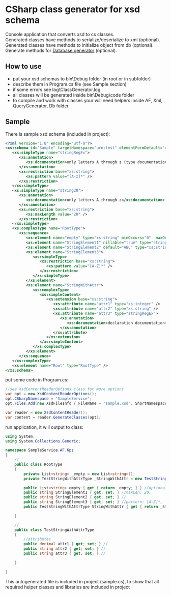 # CSharp class generator for xsd schema

Console application that converts xsd to cs classes.<br/>
Generated classes have methods to serialize/deserialize to xml (optional).<br/>
Generated classes have methods to initialize object from db (optional).<br/>
Generate methods for [Database generator](https://github.com/miptleha/cs-query-generator) (optional).


## How to use
-   put your xsd schemas to bin\Debug folder (in root or in subfolder)
-   describe them in Program.cs file (see Sample section)
-   if some errors see log\ClassGenerator.log
-   all classes will be generated inside bin\Debug\code folder
-   to compile and work with classes your will need helpers inside AF, Xml, QueryGenerator, Db folder

## Sample

There is sample xsd schema (included in project):
```xsd
<?xml version="1.0" encoding="utf-8"?>
<xs:schema id="Sample" targetNamespace="urn:test" elementFormDefault="qualified" xmlns="urn:test" xmlns:xs="http://www.w3.org/2001/XMLSchema">
   <xs:simpleType name="stringRegEx">
      <xs:annotation>
         <xs:documentation>only letters A through z (type documentation)</xs:documentation>
      </xs:annotation>
      <xs:restriction base="xs:string">
         <xs:pattern value="[A-z]*" />
      </xs:restriction>
   </xs:simpleType>
   <xs:simpleType name="string20">
      <xs:annotation>
         <xs:documentation>only letters A through z</xs:documentation>
      </xs:annotation>
      <xs:restriction base="xs:string">
         <xs:maxLength value="20" />
      </xs:restriction>
   </xs:simpleType>
   <xs:complexType name="RootType">
      <xs:sequence>
         <xs:element name="empty" type="xs:string" minOccurs="0"  maxOccurs="unbounded"/>
         <xs:element name="StringElement1" nillable="true" type="string20" />
         <xs:element name="StringElement2" default="ABC" type="xs:string" />
         <xs:element name="StringElement3">
            <xs:simpleType>
               <xs:restriction base="xs:string">
                  <xs:pattern value="[A-Z]*" />
               </xs:restriction>
            </xs:simpleType>
         </xs:element>
         <xs:element name="StringWithAttr">
            <xs:complexType>
               <xs:simpleContent>
                  <xs:extension base="xs:string">
                     <xs:attribute name="attr1" type="xs:integer" />
                     <xs:attribute name="attr2" type="xs:string" />
                     <xs:attribute name="attr3" type="stringRegEx">
                        <xs:annotation>
                           <xs:documentation>declaration documentation</xs:documentation>
                        </xs:annotation>
                     </xs:attribute>
                  </xs:extension>
               </xs:simpleContent>
            </xs:complexType>
         </xs:element>
      </xs:sequence>
   </xs:complexType>
   <xs:element name="Root" type="RootType" />
</xs:schema>
```

put some code in Program.cs:
```cs
//see XsdContentReaderOptions class for more options
var opt = new XsdContentReaderOptions();
opt.CSharpNamespace = "SampleService";
opt.Files.Add(new XsdFileInfo { FileName = "sample.xsd", ShortNamespace = "Test" });

var reader = new XsdContentReader();
var content = reader.GenerateClasses(opt);
```

run application, it will output to class:
```cs
using System;
using System.Collections.Generic;

namespace SampleService.AF.Kps
{
    //
    public class RootType
    {
        private List<string> _empty = new List<string>();
        private TestStringWithAttrType _StringWithAttr = new TestStringWithAttrType();

        public List<string> empty { get { return _empty; } } //optional, 
        public string StringElement1 { get; set; } //maxLen: 20, 
        public string StringElement2 { get; set; } //
        public string StringElement3 { get; set; } //pattern: [A-Z]*, 
        public TestStringWithAttrType StringWithAttr { get { return _StringWithAttr; } } //

    }

    //
    public class TestStringWithAttrType
    {
        //attributes
        public decimal attr1 { get; set; } //
        public string attr2 { get; set; } //
        public string attr3 { get; set; } //

    }

}

```

This autogenerated file is included in project (sample.cs), to show that all required helper classes and libraries are included in project
